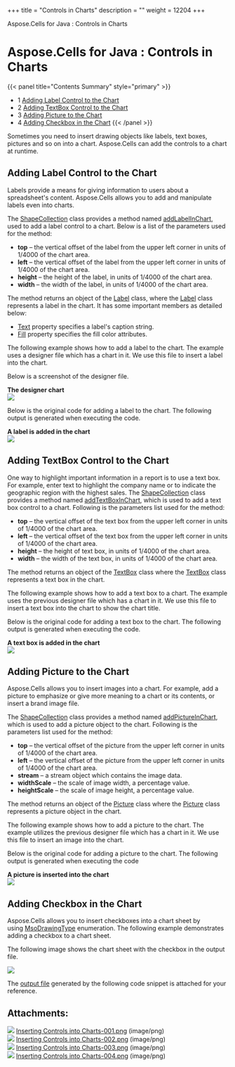 +++
title = "Controls in Charts" 
description = "" 
weight = 12204 
+++

Aspose.Cells for Java : Controls in Charts  

# Aspose.Cells for Java : Controls in Charts



{{< panel title="Contents Summary" style="primary" >}}
*   1 [Adding Label Control to the Chart](#ControlsinCharts-AddingLabelControltotheChart)
*   2 [Adding TextBox Control to the Chart](#ControlsinCharts-AddingTextBoxControltotheChart)
*   3 [Adding Picture to the Chart](#ControlsinCharts-AddingPicturetotheChart)
*   4 [Adding Checkbox in the Chart](#ControlsinCharts-AddingCheckboxintheChart)
{{< /panel >}}
 

Sometimes you need to insert drawing objects like labels, text boxes, pictures and so on into a chart. Aspose.Cells can add the controls to a chart at runtime.

## Adding Label Control to the Chart

Labels provide a means for giving information to users about a spreadsheet's content. Aspose.Cells allows you to add and manipulate labels even into charts.

The [ShapeCollection](https://apireference.aspose.com/java/cells/com.aspose.cells/ShapeCollection) class provides a method named [addLabelInChart](https://apireference.aspose.com/java/cells/com.aspose.cells/shapecollection#addLabelInChart(int,%20int,%20int,%20int)), used to add a label control to a chart. Below is a list of the parameters used for the method:

*   **top** – the vertical offset of the label from the upper left corner in units of 1/4000 of the chart area.
*   **left** – the vertical offset of the label from the upper left corner in units of 1/4000 of the chart area.
*   **height** – the height of the label, in units of 1/4000 of the chart area.
*   **width** – the width of the label, in units of 1/4000 of the chart area.

The method returns an object of the [Label](https://apireference.aspose.com/java/cells/com.aspose.cells/Label) class, where the [Label](https://apireference.aspose.com/java/cells/com.aspose.cells/Label) class represents a label in the chart. It has some important members as detailed below:

*   [Text](https://apireference.aspose.com/java/cells/com.aspose.cells/label#Text) property specifies a label's caption string.
*   [Fill](https://apireference.aspose.com/java/cells/com.aspose.cells/label#Fill) property specifies the fill color attributes.

The following example shows how to add a label to the chart. The example uses a designer file which has a chart in it. We use this file to insert a label into the chart.

Below is a screenshot of the designer file.

**The designer chart**  
![](https://docs2.aspose.com/cells/java/attachments/5276024/5472346.png)

Below is the original code for adding a label to the chart. The following output is generated when executing the code.

**A label is added in the chart**  
![](https://docs2.aspose.com/cells/java/attachments/5276024/5472343.png)

## Adding TextBox Control to the Chart

One way to highlight important information in a report is to use a text box. For example, enter text to highlight the company name or to indicate the geographic region with the highest sales. The [ShapeCollection](https://apireference.aspose.com/java/cells/com.aspose.cells/ShapeCollection) class provides a method named [addTextBoxInChart](https://apireference.aspose.com/java/cells/com.aspose.cells/shapecollection#addTextBoxInChart(int,%20int,%20int,%20int)), which is used to add a text box control to a chart. Following is the parameters list used for the method:

*   **top** – the vertical offset of the text box from the upper left corner in units of 1/4000 of the chart area.
*   **left** – the vertical offset of the text box from the upper left corner in units of 1/4000 of the chart area.
*   **height** – the height of text box, in units of 1/4000 of the chart area.
*   **width** – the width of the text box, in units of 1/4000 of the chart area.

The method returns an object of the [TextBox](https://apireference.aspose.com/java/cells/com.aspose.cells/TextBox) class where the [TextBox](https://apireference.aspose.com/java/cells/com.aspose.cells/TextBox) class represents a text box in the chart. 

The following example shows how to add a text box to a chart. The example uses the previous designer file which has a chart in it. We use this file to insert a text box into the chart to show the chart title.

Below is the original code for adding a text box to the chart. The following output is generated when executing the code.

**A text box is added in the chart**  
![](https://docs2.aspose.com/cells/java/attachments/5276024/5472344.png)

## Adding Picture to the Chart

Aspose.Cells allows you to insert images into a chart. For example, add a picture to emphasize or give more meaning to a chart or its contents, or insert a brand image file.

The [ShapeCollection](https://apireference.aspose.com/java/cells/com.aspose.cells/ShapeCollection) class provides a method named [addPictureInChart](https://apireference.aspose.com/java/cells/com.aspose.cells/shapecollection#addPictureInChart(int,%20int,%20java.io.InputStream,%20int,%20int)), which is used to add a picture object to the chart. Following is the parameters list used for the method:

*   **top** – the vertical offset of the picture from the upper left corner in units of 1/4000 of the chart area.
*   **left** – the vertical offset of the picture from the upper left corner in units of 1/4000 of the chart area.
*   **stream** – a stream object which contains the image data.
*   **widthScale** – the scale of image width, a percentage value.
*   **heightScale** – the scale of image height, a percentage value.

The method returns an object of the [Picture](https://apireference.aspose.com/java/cells/com.aspose.cells/Picture) class where the [Picture](https://apireference.aspose.com/java/cells/com.aspose.cells/Picture) class represents a picture object in the chart. 

The following example shows how to add a picture to the chart. The example utilizes the previous designer file which has a chart in it. We use this file to insert an image into the chart.

Below is the original code for adding a picture to the chart. The following output is generated when executing the code

**A picture is inserted into the chart**  
![](https://docs2.aspose.com/cells/java/attachments/5276024/5472349.png)

## Adding Checkbox in the Chart

Aspose.Cells allows you to insert checkboxes into a chart sheet by using [MsoDrawingType](https://apireference.aspose.com/java/cells/com.aspose.cells/MsoDrawingType) enumeration. The following example demonstrates adding a checkbox to a chart sheet.

The following image shows the chart sheet with the checkbox in the output file.

![](https://docs2.aspose.com/cells/java/attachments/5017124/101089315.jpg)

The [output file](https://docs.aspose.com/download/attachments/5017124/InsertCheckboxInChartSheet_out.xlsx?version=1&modificationDate=1581072519417&api=v2) generated by the following code snippet is attached for your reference.

## Attachments:

![](https://docs2.aspose.com/cells/java/images/icons/bullet_blue.gif) [Inserting Controls into Charts-001.png](https://docs2.aspose.com/cells/java/attachments/5276024/5472346.png) (image/png)  
![](https://docs2.aspose.com/cells/java/images/icons/bullet_blue.gif) [Inserting Controls into Charts-002.png](https://docs2.aspose.com/cells/java/attachments/5276024/5472343.png) (image/png)  
![](https://docs2.aspose.com/cells/java/images/icons/bullet_blue.gif) [Inserting Controls into Charts-003.png](https://docs2.aspose.com/cells/java/attachments/5276024/5472344.png) (image/png)  
![](https://docs2.aspose.com/cells/java/images/icons/bullet_blue.gif) [Inserting Controls into Charts-004.png](https://docs2.aspose.com/cells/java/attachments/5276024/5472349.png) (image/png)  

